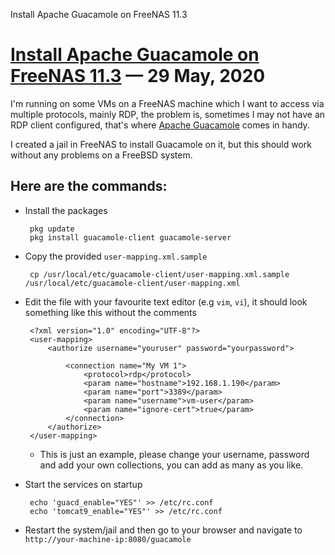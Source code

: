 Install Apache Guacamole on FreeNAS 11.3

# [Install Apache Guacamole on FreeNAS 11.3](#) &mdash; 29 May, 2020

I'm running on some VMs on a FreeNAS machine which I want to access via multiple protocols, mainly RDP, the problem is,
sometimes I may not have an RDP client configured, that's where [Apache Guacamole](https://guacamole.apache.org) comes
in handy.

I created a jail in FreeNAS to install Guacamole on it, but this should work without any problems on a FreeBSD system.

## Here are the commands:

 - Install the packages
 
        pkg update
        pkg install guacamole-client guacamole-server
   
 - Copy the provided `user-mapping.xml.sample`
 
        cp /usr/local/etc/guacamole-client/user-mapping.xml.sample /usr/local/etc/guacamole-client/user-mapping.xml

 - Edit the file with your favourite text editor (e.g ```vim```, ```vi```), it should look something like this without the comments
 
        <?xml version="1.0" encoding="UTF-8"?>
        <user-mapping>
            <authorize username="youruser" password="yourpassword">
            
                <connection name="My VM 1">
                    <protocol>rdp</protocol>
                    <param name="hostname">192.168.1.190</param>
                    <param name="port">3389</param>
                    <param name="username">vm-user</param>
                    <param name="ignore-cert">true</param>
                </connection>
            </authorize>
        </user-mapping>
        
    - This is just an example, please change your username, password and add your own collections, you can add as many as you like.
    
    
 - Start the services on startup
 
        echo 'guacd_enable="YES"' >> /etc/rc.conf
        echo 'tomcat9_enable="YES"' >> /etc/rc.conf

            
 - Restart the system/jail and then go to your browser and navigate to ```http://your-machine-ip:8080/guacamole```